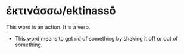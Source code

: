# ἐκτινάσσω/ektinassō
This word is an action. It is a verb.
* This word means to get rid of something by shaking it off or out of something.
